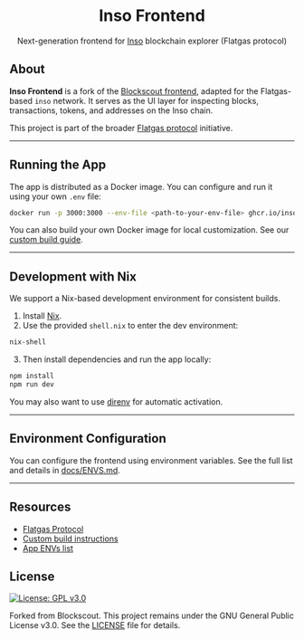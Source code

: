 <h1 align="center">Inso Frontend</h1>

<p align="center">
    <span>Next-generation frontend for </span>
    <a href="https://github.com/insoblok/flatgas">Inso</a>
    <span> blockchain explorer (Flatgas protocol)</span>
</p>

## About

**Inso Frontend** is a fork of the [Blockscout frontend](https://github.com/blockscout/frontend), adapted for the Flatgas-based `inso` network. It serves as the UI layer for inspecting blocks, transactions, tokens, and addresses on the Inso chain.

This project is part of the broader [Flatgas protocol](https://github.com/insoblok/flatgas) initiative.

---

## Running the App

The app is distributed as a Docker image. You can configure and run it using your own `.env` file:

```sh
docker run -p 3000:3000 --env-file <path-to-your-env-file> ghcr.io/insoblok/inso-frontend:latest
```

You can also build your own Docker image for local customization. See our [custom build guide](./docs/CUSTOM_BUILD.md).

---

## Development with Nix

We support a Nix-based development environment for consistent builds.

1. Install [Nix](https://nixos.org/download).
2. Use the provided `shell.nix` to enter the dev environment:

```bash
nix-shell
```

3. Then install dependencies and run the app locally:

```bash
npm install
npm run dev
```

You may also want to use [direnv](https://direnv.net/) for automatic activation.

---

## Environment Configuration

You can configure the frontend using environment variables. See the full list and details in [docs/ENVS.md](./docs/ENVS.md).

---

## Resources
- [Flatgas Protocol](https://github.com/insoblok/flatgas)
- [Custom build instructions](./docs/CUSTOM_BUILD.md)
- [App ENVs list](./docs/ENVS.md)

## License

[![License: GPL v3.0](https://img.shields.io/badge/License-GPL%20v3-blue.svg)](https://www.gnu.org/licenses/gpl-3.0)

Forked from Blockscout. This project remains under the GNU General Public License v3.0. See the [LICENSE](LICENSE) file for details.
